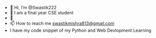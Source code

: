 - 👋 Hi, I’m @Swastik222
- 👀 I am a final year CSE student
- 💞️
- 📫 How to reach me swastikmishra813@gmail.com
- I have my code snippet of my Python and Web Devlopment Learning

<!---
Swastik222/Swastik222 is a ✨ special ✨ repository because its `README.md` (this file) appears on your GitHub profile.
You can click the Preview link to take a look at your changes.
--->

